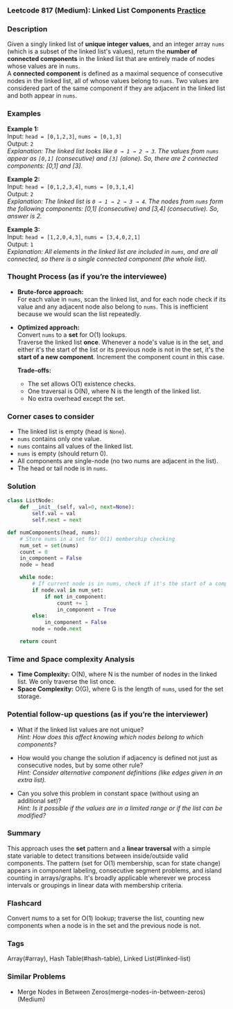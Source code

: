 ### Leetcode 817 (Medium): Linked List Components [Practice](https://leetcode.com/problems/linked-list-components)

### Description  
Given a singly linked list of **unique integer values**, and an integer array `nums` (which is a subset of the linked list's values), return the **number of connected components** in the linked list that are entirely made of nodes whose values are in `nums`.  
A **connected component** is defined as a maximal sequence of consecutive nodes in the linked list, all of whose values belong to `nums`. Two values are considered part of the same component if they are adjacent in the linked list and both appear in `nums`.

### Examples  

**Example 1:**  
Input: `head = [0,1,2,3]`, `nums = [0,1,3]`  
Output: `2`  
*Explanation: The linked list looks like `0 → 1 → 2 → 3`. The values from `nums` appear as `[0,1]` (consecutive) and `[3]` (alone). So, there are 2 connected components: [0,1] and [3].*

**Example 2:**  
Input: `head = [0,1,2,3,4]`, `nums = [0,3,1,4]`  
Output: `2`  
*Explanation: The linked list is `0 → 1 → 2 → 3 → 4`. The nodes from `nums` form the following components: [0,1] (consecutive) and [3,4] (consecutive). So, answer is 2.*

**Example 3:**  
Input: `head = [1,2,0,4,3]`, `nums = [3,4,0,2,1]`  
Output: `1`  
*Explanation: All elements in the linked list are included in `nums`, and are all connected, so there is a single connected component (the whole list).*

### Thought Process (as if you’re the interviewee)  
- **Brute-force approach:**  
  For each value in `nums`, scan the linked list, and for each node check if its value and any adjacent node also belong to `nums`. This is inefficient because we would scan the list repeatedly.

- **Optimized approach:**  
  Convert `nums` to a **set** for O(1) lookups.  
  Traverse the linked list **once**. Whenever a node's value is in the set, and either it's the start of the list or its previous node is not in the set, it's the **start of a new component**. Increment the component count in this case.

  **Trade-offs:**  
  - The set allows O(1) existence checks.
  - One traversal is O(N), where N is the length of the linked list.
  - No extra overhead except the set.

### Corner cases to consider  
- The linked list is empty (head is `None`).
- `nums` contains only one value.
- `nums` contains all values of the linked list.
- `nums` is empty (should return 0).
- All components are single-node (no two nums are adjacent in the list).
- The head or tail node is in `nums`.

### Solution

```python
class ListNode:
    def __init__(self, val=0, next=None):
        self.val = val
        self.next = next

def numComponents(head, nums):
    # Store nums in a set for O(1) membership checking
    num_set = set(nums)
    count = 0
    in_component = False
    node = head

    while node:
        # If current node is in nums, check if it's the start of a component
        if node.val in num_set:
            if not in_component:
                count += 1
                in_component = True
        else:
            in_component = False
        node = node.next

    return count
```

### Time and Space complexity Analysis  

- **Time Complexity:** O(N), where N is the number of nodes in the linked list. We only traverse the list once.
- **Space Complexity:** O(G), where G is the length of `nums`, used for the set storage.

### Potential follow-up questions (as if you’re the interviewer)  

- What if the linked list values are not unique?  
  *Hint: How does this affect knowing which nodes belong to which components?*

- How would you change the solution if adjacency is defined not just as consecutive nodes, but by some other rule?  
  *Hint: Consider alternative component definitions (like edges given in an extra list).*

- Can you solve this problem in constant space (without using an additional set)?  
  *Hint: Is it possible if the values are in a limited range or if the list can be modified?*

### Summary
This approach uses the **set** pattern and a **linear traversal** with a simple state variable to detect transitions between inside/outside valid components. The pattern (set for O(1) membership, scan for state change) appears in component labeling, consecutive segment problems, and island counting in arrays/graphs. It's broadly applicable wherever we process intervals or groupings in linear data with membership criteria.


### Flashcard
Convert nums to a set for O(1) lookup; traverse the list, counting new components when a node is in the set and the previous node is not.

### Tags
Array(#array), Hash Table(#hash-table), Linked List(#linked-list)

### Similar Problems
- Merge Nodes in Between Zeros(merge-nodes-in-between-zeros) (Medium)